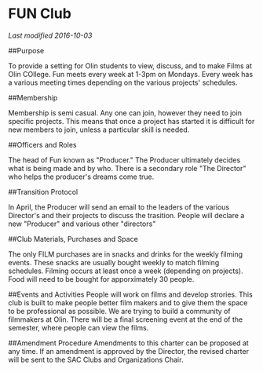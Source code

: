 # FUN Club
*Last modified 2016-10-03*

##Purpose

To provide a setting for Olin students to view, discuss, and to make Films at Olin COllege. Fun meets every week at 1-3pm on Mondays. Every week has a various meeting times depending on the various projects' schedules. 

##Membership

Membership is semi casual. Any one can join, however they need to join specific projects. This means that once a project has started it is difficult for new members to join, unless a particular skill is needed. 

##Officers and Roles

The head of Fun known as "Producer." The Producer ultimately decides what is being made and by who. There is a secondary role "The Director" who helps the producer's dreams come true. 

##Transition Protocol

In April, the Producer will send an email to the leaders of the various Director's and their projects to discuss the trasition. People will declare a new "Producer" and various other "directors"

##Club Materials, Purchases and Space

The only FILM purchases are in snacks and drinks for the weekly filming events. These snacks are usually bought weekly to match filming schedules. Filming occurs at least once a week (depending on projects). Food will need to be bought for apporximately 30 people. 

##Events and Activities
People will work on films and develop strories. This club is built to make people better film makers and to give them the space to be professional as possible. We are trying to build a community of filmmakers at Olin. There will be a final screening event at the end of the semester, where people can view the films. 

##Amendment Procedure
Amendments to this charter can be proposed at any time. If an amendment is approved by the Director, the revised charter will be sent to the SAC Clubs and Organizations Chair.
